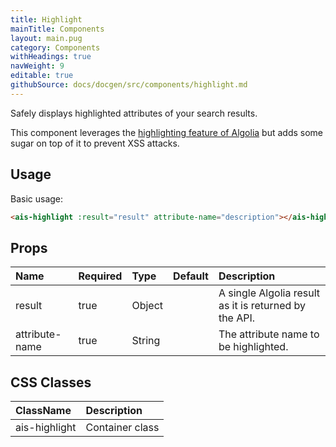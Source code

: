 ```yaml
---
title: Highlight
mainTitle: Components
layout: main.pug
category: Components
withHeadings: true
navWeight: 9
editable: true
githubSource: docs/docgen/src/components/highlight.md
---
```

Safely displays highlighted attributes of your search results.

This component leverages the [highlighting feature of Algolia](https://www.algolia.com/doc/faq/searching/what-is-the-highlighting/#faq-section)
but adds some sugar on top of it to prevent XSS attacks.

## Usage

Basic usage:

```html
<ais-highlight :result="result" attribute-name="description"></ais-highlight>
```

## Props

| Name           | Required | Type   | Default | Description                                             |
|:---------------|:---------|:-------|:--------|:--------------------------------------------------------|
| result         | true     | Object |         | A single Algolia result as it is returned by the API.   |
| attribute-name | true     | String |         | The attribute name to be highlighted.                 | |

## CSS Classes

| ClassName     | Description     |
|:--------------|:----------------|
| ais-highlight | Container class |

